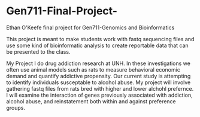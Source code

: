 # Gen711-Final-Project-
Ethan O'Keefe final project for Gen711-Genomics and Bioinformatics

This project is meant to make students work with fastq sequencing files and use some kind of bioinformatic analysis to create reportable data that can be presented to the class. 

My Project 
I do drug addiction research at UNH. In these investigations we often use animal models such as rats to measure behavioral economic demand and quantify addictive propensity. Our current study is attempting to identify individuals susceptable to alcohol abuse. My project will involve gathering fastq files from rats bred with higher and lower alchohl prefernce. I will examine the interaction of genes previously associated with addiction, alcohol abuse, and reinstatement both within and against preference groups. 
